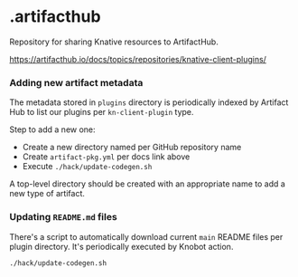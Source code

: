 # .artifacthub

Repository for sharing Knative resources to ArtifactHub.

https://artifacthub.io/docs/topics/repositories/knative-client-plugins/

### Adding new artifact metadata

The metadata stored in `plugins` directory is periodically indexed by Artifact Hub to list our plugins per `kn-client-plugin` type.

Step to add a new one:
 - Create a new directory named per GitHub repository name
 - Create `artifact-pkg.yml` per docs link above
 - Execute `./hack/update-codegen.sh`

A top-level directory should be created with an appropriate name to add a new type of artifact.

### Updating `README.md` files

There's a script to automatically download current `main` README files per plugin directory. It's periodically executed by Knobot action. 

```
./hack/update-codegen.sh
```
